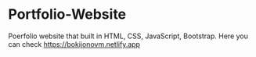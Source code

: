 # Portfolio-Website
Poerfolio website that built in HTML, CSS, JavaScript, Bootstrap.
Here you can check https://bokijonovm.netlify.app
